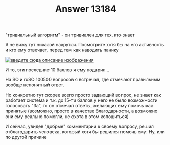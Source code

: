 ﻿---
title: "Answer 13184"
se.owner.user_id: 385375
se.owner.display_name: "EzioMercer"
se.owner.link: "https://ru.meta.stackoverflow.com/users/385375/eziomercer"
se.answer_id: 13184
se.question_id: 13182
se.post_type: answer
se.is_accepted: False
---
<p>&quot;тривиальный алгоритм&quot; - он тривиален для тех, кто знает</p>
<p>Я не вижу тут никакой накрутки. Посмотрите хотя бы на его активность и кто ему отвечает, перед тем как наводить панику</p>
<p><a href="https://i.stack.imgur.com/3KWfN.png" rel="nofollow noreferrer"><img src="https://i.stack.imgur.com/3KWfN.png" alt="введите сюда описание изображения" /></a></p>
<p>И то, эти последние 10 баллов я ему подарил...</p>
<p>На SO и ruSO 100500 вопросов я встречал, где отмечают правильным вообще непонятный ответ.</p>
<p>Но конкретно тут скорее всего просто задающий вопрос, не знает как работает система и т.к. до 15-ти баллов у него не было возможности голосовать &quot;За&quot;, то он отмечал ответы, желающих ему помочь как принятые (возможно, просто в качестве благодарности, а возможно они ему реально помогли, не охота в этом копошиться)</p>
<p>И сейчас, увидев &quot;добрые&quot; комментарии к своему вопросу, решил отблагодарить человека, который хотя бы решился помочь ему. Ну, или по другой причине</p>

